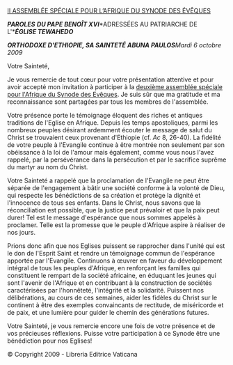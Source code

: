 [II ASSEMBLÉE SPÉCIALE POUR L’AFRIQUE DU SYNODE DES ÉVÊQUES](http://www.vatican.va/roman_curia/synod/index_fr.htm)

***PAROLES*** ***DU PAPE BENOÎT XVI****ADRESSÉES AU PATRIARCHE DE L'****ÉGLISE TEWAHEDO***

***ORTHODOXE D'ETHIOPIE, SA SAINTETÉ ABUNA PAULOS****Mardi 6 octobre 2009*

Votre Sainteté,

Je vous remercie de tout cœur pour votre présentation attentive et pour avoir accepté mon invitation à participer à la [deuxième assemblée spéciale pour l'Afrique du Synode des Evêques](http://www.vatican.va/roman_curia/synod/index_fr.htm). Je suis sûr que ma gratitude et ma reconnaissance sont partagées par tous les membres de l'assemblée.

Votre présence porte le témoignage éloquent des riches et antiques traditions de l'Eglise en Afrique. Depuis les temps apostoliques, parmi les nombreux peuples désirant ardemment écouter le message de salut du Christ se trouvaient ceux provenant d'Ethiopie (cf. *Ac* 8, 26-40). La fidélité de votre peuple à l'Evangile continue à être montrée non seulement par son obéissance à la loi de l'amour mais également, comme vous nous l'avez rappelé, par la persévérance dans la persécution et par le sacrifice suprême du martyr au nom du Christ.

Votre Sainteté a rappelé que la proclamation de l'Evangile ne peut être séparée de l'engagement à bâtir une société conforme à la volonté de Dieu, qui respecte les bénédictions de sa création et protège la dignité et l'innocence de tous ses enfants. Dans le Christ, nous savons que la réconciliation est possible, que la justice peut prévaloir et que la paix peut durer! Tel est le message d'espérance que nous sommes appelés à proclamer. Telle est la promesse que le peuple d'Afrique aspire à réaliser de nos jours.

Prions donc afin que nos Eglises puissent se rapprocher dans l'unité qui est le don de l'Esprit Saint et rendre un témoignage commun de l'espérance apportée par l'Evangile. Continuons à œuvrer en faveur du développement intégral de tous les peuples d'Afrique, en renforçant les familles qui constituent le rempart de la société africaine, en éduquant les jeunes qui sont l'avenir de l'Afrique et en contribuant à la construction de sociétés caractérisées par l'honnêteté, l'intégrité et la solidarité. Puissent nos délibérations, au cours de ces semaines, aider les fidèles du Christ sur le continent à être des exemples convaincants de rectitude, de miséricorde et de paix, et une lumière pour guider le chemin des générations futures.

Votre Sainteté, je vous remercie encore une fois de votre présence et de vos précieuses réflexions. Puisse votre participation à ce Synode être une bénédiction pour nos Eglises!

© Copyright 2009 - Libreria Editrice Vaticana